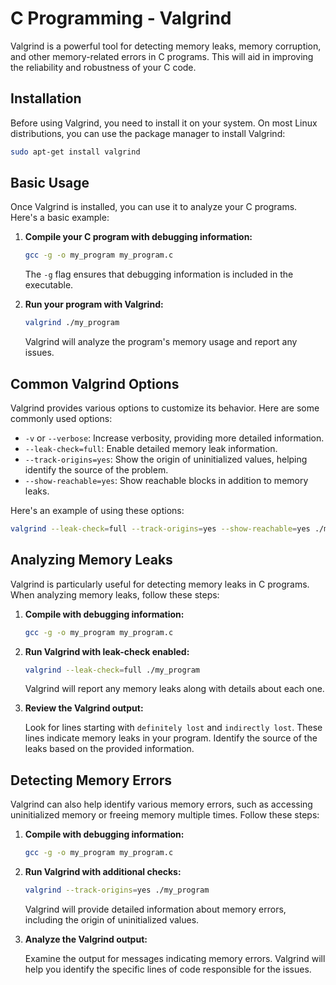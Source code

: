 # C Programming - Valgrind

Valgrind is a powerful tool for detecting memory leaks, memory corruption, and other memory-related errors in C programs. This will aid in improving the reliability and robustness of your C code.

## Installation

Before using Valgrind, you need to install it on your system. On most Linux distributions, you can use the package manager to install Valgrind:
```bash
sudo apt-get install valgrind
```

## Basic Usage

Once Valgrind is installed, you can use it to analyze your C programs. Here's a basic example:

1. **Compile your C program with debugging information:**

    ```bash
    gcc -g -o my_program my_program.c
    ```

    The `-g` flag ensures that debugging information is included in the executable.

2. **Run your program with Valgrind:**

    ```bash
    valgrind ./my_program
    ```

    Valgrind will analyze the program's memory usage and report any issues.

## Common Valgrind Options

Valgrind provides various options to customize its behavior. Here are some commonly used options:

- `-v` or `--verbose`: Increase verbosity, providing more detailed information.
- `--leak-check=full`: Enable detailed memory leak information.
- `--track-origins=yes`: Show the origin of uninitialized values, helping identify the source of the problem.
- `--show-reachable=yes`: Show reachable blocks in addition to memory leaks.

Here's an example of using these options:

```bash
valgrind --leak-check=full --track-origins=yes --show-reachable=yes ./my_program
```

## Analyzing Memory Leaks

Valgrind is particularly useful for detecting memory leaks in C programs. When analyzing memory leaks, follow these steps:

1. **Compile with debugging information:**

    ```bash
    gcc -g -o my_program my_program.c
    ```

2. **Run Valgrind with leak-check enabled:**

    ```bash
    valgrind --leak-check=full ./my_program
    ```

    Valgrind will report any memory leaks along with details about each one.

3. **Review the Valgrind output:**

    Look for lines starting with `definitely lost` and `indirectly lost`. These lines indicate memory leaks in your program. Identify the source of the leaks based on the provided information.

## Detecting Memory Errors

Valgrind can also help identify various memory errors, such as accessing uninitialized memory or freeing memory multiple times. Follow these steps:

1. **Compile with debugging information:**

    ```bash
    gcc -g -o my_program my_program.c
    ```

2. **Run Valgrind with additional checks:**

    ```bash
    valgrind --track-origins=yes ./my_program
    ```

    Valgrind will provide detailed information about memory errors, including the origin of uninitialized values.

3. **Analyze the Valgrind output:**

    Examine the output for messages indicating memory errors. Valgrind will help you identify the specific lines of code responsible for the issues.
